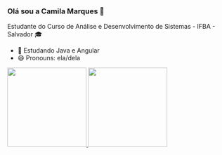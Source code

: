 ### Olá sou a Camila Marques 👋
Estudante do Curso de Análise e Desenvolvimento de Sistemas - IFBA - Salvador 🎓

- 🌱 Estudando Java e Angular
- 😄 Pronouns: ela/dela
 <div>
  <a href="https://github.com/marquescami">
  <img height="180em" src="https://github-readme-stats.vercel.app/api?username=marquescami&show_icons=true&theme=dracula&include_all_commits=true&count_private=true"/>
  <img height="180em" src="https://github-readme-stats.vercel.app/api/top-langs/?username=marquescami&layout=compact&langs_count=16&theme=dracula"/>
 </div>
